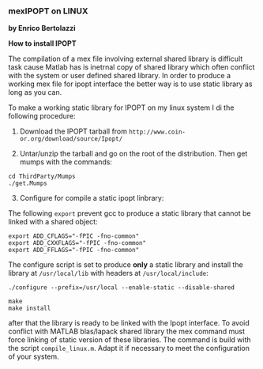 ### mexIPOPT on LINUX
**by Enrico Bertolazzi**

**How to install IPOPT**

The compilation of a mex file involving external shared
library is difficult task cause Matlab has is inetrnal 
copy of shared library which often conflict with the system
or user defined shared library.
In order to produce a working mex file for ipopt interface
the better way is to use static library as long as you can.

To make a working static library for IPOPT on my linux
system I di the following procedure:

1) Download the IPOPT tarball from `http://www.coin-or.org/download/source/Ipopt/`

2) Untar/unzip the tarball and go on the root of the distribution. Then get mumps with the commands:

~~~
cd ThirdParty/Mumps
./get.Mumps
~~~

3) Configure for compile a static ipopt linbrary:

The following `export` prevent gcc to produce a static
library that cannot be linked with a shared object:

~~~
export ADD_CFLAGS="-fPIC -fno-common"
export ADD_CXXFLAGS="-fPIC -fno-common"
export ADD_FFLAGS="-fPIC -fno-common"
~~~

The configure script is set to produce **only** a static
library and install the library at `/usr/local/lib` with
headers at `/usr/local/include`:

~~~
./configure --prefix=/usr/local --enable-static --disable-shared

make
make install
~~~

after that the library is ready to be linked with the Ipopt
interface. To avoid conflict with MATLAB blas/lapack shared
library the mex command must force linking of static version of these libraries. The command is build with the script
`compile_linux.m`. Adapt it if necessary to meet the configuration of your system.


